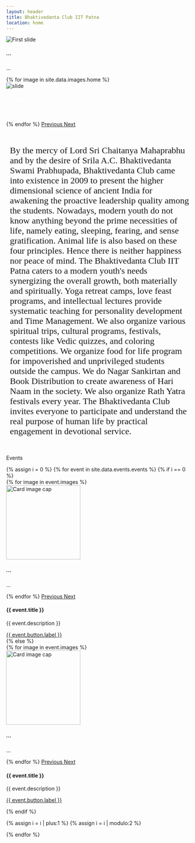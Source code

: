 ```yaml
---
layout: header
title: Bhaktivedanta Club IIT Patna
location: home
---
```


<div id="carouselExampleControls" class="carousel slide carousel-fade" data-ride="carousel" data-interval="3000">
  <div class="carousel-inner">
    <div class="carousel-item active">
      <img class="d-block mx-auto img-fluid img-thumbnail" src="https://i.imgur.com/ktr72r7.jpg" alt="First slide">
      <div class="carousel-caption d-none d-md-block">
        <h5>...</h5>
        <p>...</p>
      </div>
    </div>
    {% for image in site.data.images.home %}
    <div class="carousel-item" >
      <img class="d-block mx-auto img-fluid img-thumbnail" src="{{ image.link }}" alt="slide">
      <div class="caption carousel-caption d-md-block">
  	    <h4 style="color: #FFFFFF; font-style: italic;"> {{ image.title }} </h4>
  	    <p style="color: #FFFFFF; font-family: Libre Baskerville;"> {{ image.subtitle }}</p>
  	  </div>
    </div>
    {% endfor %}
  <a class="carousel-control-prev danger" href="#carouselExampleControls" role="button" data-slide="prev">
    <span class="carousel-control-prev-icon" aria-hidden="true"></span>
    <span class="sr-only">Previous</span>
  </a>
  <a class="carousel-control-next danger" href="#carouselExampleControls" role="button" data-slide="next">
    <span class="carousel-control-next-icon" aria-hidden="true"></span>
    <span class="sr-only">Next</span>
  </a>
  </div>
</div>

<div class="container">
	<p style="padding: 5% 10px;font-family: 'Lora', serif;font-size: 1.5rem;">By the mercy of Lord Sri Chaitanya Mahaprabhu and by the desire of Srila A.C. Bhaktivedanta Swami Prabhupada, Bhaktivedanta Club came into existence in 2009 to present the higher dimensional science of ancient India for awakening the proactive leadership quality among the students. Nowadays, modern youth do not know anything beyond the prime necessities of life, namely eating, sleeping, fearing, and sense gratification. Animal life is also based on these four principles. Hence there is neither happiness nor peace of mind. The Bhaktivedanta Club IIT Patna caters to a modern youth's needs synergizing the overall growth, both materially and spiritually. Yoga retreat camps, love feast programs, and intellectual lectures provide systematic teaching for personality development and Time Management. We also organize various spiritual trips, cultural programs, festivals, contests like Vedic quizzes, and coloring competitions. We organize food for life program for impoverished and unprivileged students outside the campus. We do Nagar Sankirtan and Book Distribution to create awareness of Hari Naam in the society. We also organize Rath Yatra festivals every year. The Bhaktivedanta Club invites everyone to participate and understand the real purpose of human life by practical engagement in devotional service. </p>
</div>

<div class="section-head">
  <p>Events</p>
</div>

<div class="container scroll-animations">
{% assign i = 0 %}
{% for event in site.data.events.events %}
{% if i == 0 %}
  <div class="row animate__animated">
    <div class="col-lg-10 section">
      <div class="card">
        <div class="row ">
          <div class="col-lg-4 col-md-4 col-sm-12">
              <div id="card-img-top carouselExampleControls" class="carousel slide carousel-fade" data-ride="carousel" data-interval="3000">
                <div class="carousel-inner">
                  {% for image in event.images %}
                  <div class="carousel-item {% if forloop.index == 1 %} active {% endif %}" >
                    <img style="height: 200px;" class="d-block px-auto mx-auto img-fluid card-img-top img-thumbnail" src="{{ image }}" alt="Card image cap">
                    <div class="carousel-caption d-none d-md-block">
                      <h5>...</h5>
                      <p>...</p>
                    </div>
                  </div>
                  {% endfor %}
                  <a class="carousel-control-prev danger" href="#carouselExampleControls" role="button" data-slide="prev">
                    <span class="carousel-control-prev-icon" aria-hidden="true"></span>
                    <span class="sr-only">Previous</span>
                  </a>
                  <a class="carousel-control-next danger" href="#carouselExampleControls" role="button" data-slide="next">
                    <span class="carousel-control-next-icon" aria-hidden="true"></span>
                    <span class="sr-only">Next</span>
                  </a>
                </div>
              </div>
          </div>
          <div class="col-lg-8 col-md-8 col-sm-12">
              <div class="card-body px-2">
                  <h4 class="card-title">{{ event.title }}</h4>
                  <p class="card-text">{{ event.description }}</p>
                  <a href="{{ event.button.link }}" class="btn btn-primary">{{ event.button.label }}</a>
              </div>
          </div>
        </div>
      </div>
    </div>
    <div class="col-lg-2"></div>
  </div>
{% else %}
  <div class="row animate__animated">
    <div class="col-lg-2"></div>
    <div class="col-lg-10 section">
      <div class="card">
        <div class="row ">
          <div class="col-lg-4 col-md-4 col-sm-12">
              <div id="card-img-top carouselExampleControls" class="carousel slide carousel-fade" data-ride="carousel" data-interval="3000">
                <div class="carousel-inner">
                  {% for image in event.images %}
                  <div class="carousel-item {% if forloop.index == 1 %} active {% endif %}" >
                    <img style="height: 200px;" class="d-block px-auto mx-auto img-fluid card-img-top img-thumbnail" src="{{ image }}" alt="Card image cap">
                    <div class="carousel-caption d-none d-md-block">
                      <h5>...</h5>
                      <p>...</p>
                    </div>
                  </div>
                  {% endfor %}
                  <a class="carousel-control-prev danger" href="#carouselExampleControls" role="button" data-slide="prev">
                    <span class="carousel-control-prev-icon" aria-hidden="true"></span>
                    <span class="sr-only">Previous</span>
                  </a>
                  <a class="carousel-control-next danger" href="#carouselExampleControls" role="button" data-slide="next">
                    <span class="carousel-control-next-icon" aria-hidden="true"></span>
                    <span class="sr-only">Next</span>
                  </a>
                </div>
              </div>
          </div>
          <div class="col-lg-8 col-md-8 col-sm-12">
              <div class="card-body px-2">
                  <h4 class="card-title">{{ event.title }}</h4>
                  <p class="card-text">{{ event.description }}</p>
                  <a href="{{ event.button.link }}" class="btn btn-primary">{{ event.button.label }}</a>
              </div>
          </div>
        </div>
      </div>
    </div>
  </div>

{% endif %}
  <br>

{% assign i = i | plus:1 %}
{% assign i = i | modulo:2 %}

{% endfor %}
</div>

<script type="text/javascript" src="https://code.jquery.com/jquery-3.3.1.min.js"></script>
<script type="text/javascript" src="https://cdnjs.cloudflare.com/ajax/libs/twitter-bootstrap/4.3.1/js/bootstrap.bundle.min.js"></script>
<script type="text/javascript" src="https://cdnjs.cloudflare.com/ajax/libs/jquery-migrate/3.3.1/jquery-migrate.min.js"></script>
<script type="text/javascript" src="/assets/js/index.js"></script>
